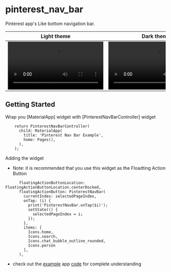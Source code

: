 # pinterest_nav_bar

Pinterest app's Like bottom navigation bar.

| Light theme | Dark theme |
|---------|----------|
|![Light theme mode video Mp4](https://github.com/NeatFastro/pinterest_nav_bar/blob/main/assets/light-theme-demo.mp4) | ![Dark theme mode video mp4](https://github.com/NeatFastro/pinterest_nav_bar/blob/main/assets/dart-theme-demo.mp4) |

## Getting Started

Wrap you [MaterialApp] widget with [PinterestNavBarController] widget

```
    return PinterestNavBarController(
      child: MaterialApp(
        title: 'Pinterest Nav Bar Example',
        home: Pages(),
      ),
    );
```

Adding the widget

- Note: it is recommended that you use this widget as the Floadting Action Button

```
      floatingActionButtonLocation: FloatingActionButtonLocation.centerDocked,
      floatingActionButton: PinterestNavBar(
        currentIndex: selectedPageIndex,
        onTap: (i) {
          print('PinterestNavBar.onTap($i)');
          setState(() {
            selectedPageIndex = i;
          });
        },
        items: [
          Icons.home,
          Icons.search,
          Icons.chat_bubble_outline_rounded,
          Icons.person
        ],
      ),
```

- check out the [example](https://bottom-nav-bar.web.app/) app [code](https://github.com/NeatFastro/pinterest_nav_bar/tree/main/example) for complete understanding
